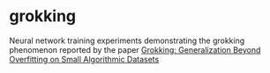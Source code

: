# grokking
Neural network training experiments demonstrating the grokking phenomenon reported by the paper [Grokking: Generalization Beyond Overfitting on Small Algorithmic Datasets](https://arxiv.org/abs/2201.02177)
